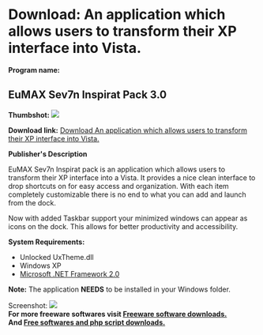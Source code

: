 # Download: An application which allows users to transform their XP interface into Vista.

**Program name:**

## EuMAX Sev7n Inspirat Pack 3.0

  
**Thumbshot:** ![](http://www.freewarefiles.com/screenshot/EuMAXSev7nInspirat_md.jpg)   
  
**Download link:** [Download An application which allows users to transform their XP interface into Vista.](http://freesoftwares.boysofts.com/EuMAX-Sev7n-Inspirat-Pack_program_46243.html)  
  


**Publisher's Description**  
  


EuMAX Sev7n Inspirat pack is an application which allows users to transform their XP interface into a Vista. It provides a nice clean interface to drop shortcuts on for easy access and organization. With each item completely customizable there is no end to what you can add and launch from the dock. 

Now with added Taskbar support your minimized windows can appear as icons on the dock. This allows for better productivity and accessibility.

**System Requirements:**

  * Unlocked UxTheme.dll 
  * Windows XP 
  * [Microsoft .NET Framework 2.0](http://www.freewarefiles.com/Microsoft-NET-Framework-x-Final_program_16026.html)

**Note:** The application **NEEDS** to be installed in your Windows folder.

  
  
Screenshot: ![](http://www.freewarefiles.com/screenshot/EuMAXSev7nInspirat.jpg)   
**For more freeware softwares visit [Freeware software downloads.](http://freesoftwares.boysofts.com/)**   
**And [Free softwares and php script downloads.](http://www.boysofts.com/)**
